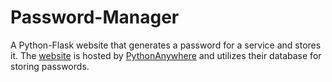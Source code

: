 # Password-Manager
A Python-Flask website that generates a password for a service and stores it. The [website](https://anpassmanager.pythonanywhere.com/) is hosted by [PythonAnywhere](https://www.pythonanywhere.com/) 
and utilizes their database for storing passwords.
